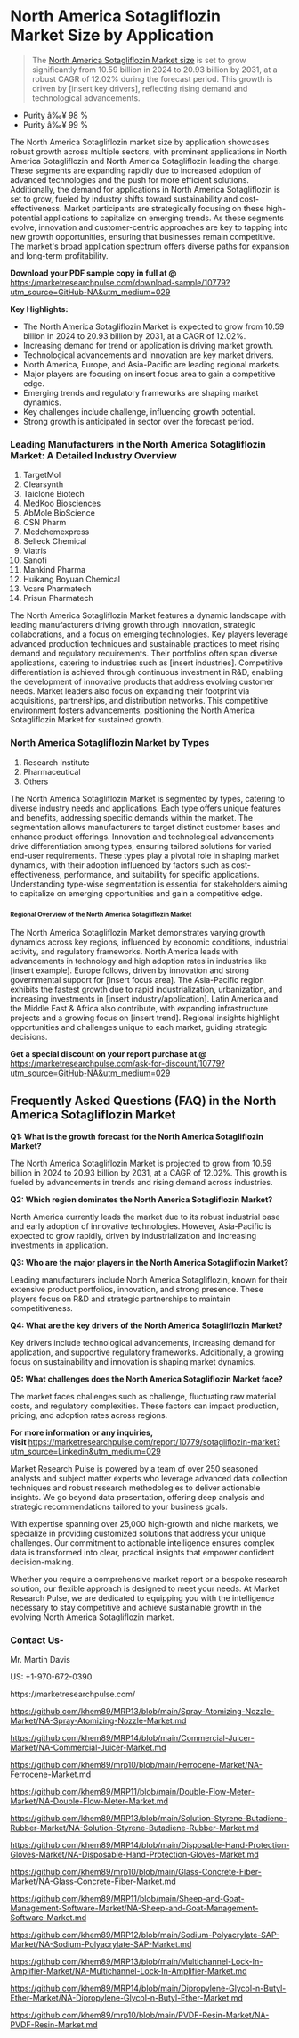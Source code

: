 <h1>North America Sotagliflozin Market&nbsp;Size by Application</h1><blockquote><p>The <a href="https://marketresearchpulse.com/download-sample/10779?utm_source=GitHub-NA&amp;utm_medium=029">North America Sotagliflozin Market size</a> is set to grow significantly from 10.59 billion in 2024 to 20.93 billion by 2031, at a robust CAGR of 12.02% during the forecast period. This growth is driven by [insert key drivers], reflecting rising demand and technological advancements.</p></blockquote><ul><li>Purity â‰¥ 98 %<li> Purity â‰¥ 99 %</li></ul><p>The North America Sotagliflozin market size by application showcases robust growth across multiple sectors, with prominent applications in North America Sotagliflozin and North America Sotagliflozin leading the charge. These segments are expanding rapidly due to increased adoption of advanced technologies and the push for more efficient solutions. Additionally, the demand for applications in North America Sotagliflozin is set to grow, fueled by industry shifts toward sustainability and cost-effectiveness. Market participants are strategically focusing on these high-potential applications to capitalize on emerging trends. As these segments evolve, innovation and customer-centric approaches are key to tapping into new growth opportunities, ensuring that businesses remain competitive. The market's broad application spectrum offers diverse paths for expansion and long-term profitability.</p><p><strong>Download your PDF sample copy in full at @ </strong><a href="https://marketresearchpulse.com/download-sample/10779?utm_source=GitHub-NA&amp;utm_medium=029">https://marketresearchpulse.com/download-sample/10779?utm_source=GitHub-NA&amp;utm_medium=029</a></p><p><strong>Key Highlights: </strong></p><ul><li>The North America Sotagliflozin Market is expected to grow from 10.59 billion in 2024 to 20.93 billion by 2031, at a CAGR of 12.02%.</li><li>Increasing demand for trend or application is driving market growth.</li><li>Technological advancements and innovation are key market drivers.</li><li>North America, Europe, and Asia-Pacific are leading regional markets.</li><li>Major players are focusing on insert focus area to gain a competitive edge.</li><li>Emerging trends and regulatory frameworks are shaping market dynamics.</li><li>Key challenges include challenge, influencing growth potential.</li><li>Strong growth is anticipated in sector over the forecast period.</li></ul><h3>Leading Manufacturers in the North America Sotagliflozin Market: A Detailed Industry Overview</h3><ol><li>TargetMol</li><li>Clearsynth</li><li>Taiclone Biotech</li><li>MedKoo Biosciences</li><li>AbMole BioScience</li><li>CSN Pharm</li><li>Medchemexpress</li><li>Selleck Chemical</li><li>Viatris</li><li>Sanofi</li><li>Mankind Pharma</li><li>Huikang Boyuan Chemical</li><li>Vcare Pharmatech</li><li>Prisun Pharmatech</li></ol><div class="flex max-w-full flex-col flex-grow"><div class="min-h-8 text-message flex w-full flex-col items-end gap-2 whitespace-normal break-words [.text-message+&amp;]:mt-5" dir="auto" data-message-author-role="assistant" data-message-id="fd8432e4-4910-450d-b182-61b7bfb0a01f" data-message-model-slug="gpt-4o"><div class="flex w-full flex-col gap-1 empty:hidden first:pt-[3px]"><div class="markdown prose w-full break-words dark:prose-invert light"><p>The North America Sotagliflozin Market features a dynamic landscape with leading manufacturers driving growth through innovation, strategic collaborations, and a focus on emerging technologies. Key players leverage advanced production techniques and sustainable practices to meet rising demand and regulatory requirements. Their portfolios often span diverse applications, catering to industries such as [insert industries]. Competitive differentiation is achieved through continuous investment in R&amp;D, enabling the development of innovative products that address evolving customer needs. Market leaders also focus on expanding their footprint via acquisitions, partnerships, and distribution networks. This competitive environment fosters advancements, positioning the North America Sotagliflozin Market for sustained growth.</p></div></div></div></div><h3>North America Sotagliflozin Market by Types</h3><ol><li>Research Institute<li> Pharmaceutical<li> Others</li></ol><div class="flex max-w-full flex-col flex-grow"><div class="min-h-8 text-message flex w-full flex-col items-end gap-2 whitespace-normal break-words [.text-message+&amp;]:mt-5" dir="auto" data-message-author-role="assistant" data-message-id="084470be-0bb7-4664-bddf-5156b4f41249" data-message-model-slug="gpt-4o-mini"><div class="flex w-full flex-col gap-1 empty:hidden first:pt-[3px]"><div class="markdown prose w-full break-words dark:prose-invert light"><p>The North America Sotagliflozin Market is segmented by types, catering to diverse industry needs and applications. Each type offers unique features and benefits, addressing specific demands within the market. The segmentation allows manufacturers to target distinct customer bases and enhance product offerings. Innovation and technological advancements drive differentiation among types, ensuring tailored solutions for varied end-user requirements. These types play a pivotal role in shaping market dynamics, with their adoption influenced by factors such as cost-effectiveness, performance, and suitability for specific applications. Understanding type-wise segmentation is essential for stakeholders aiming to capitalize on emerging opportunities and gain a competitive edge.</p></div></div></div></div><h3><span style="font-size: 11px;">Regional Overview of the North America Sotagliflozin Market</span></h3><div class="flex max-w-full flex-col flex-grow"><div class="min-h-8 text-message flex w-full flex-col items-end gap-2 whitespace-normal break-words [.text-message+&amp;]:mt-5" dir="auto" data-message-author-role="assistant" data-message-id="e9038762-ce64-4e30-91c9-9bd413514231" data-message-model-slug="gpt-4o-mini"><div class="flex w-full flex-col gap-1 empty:hidden first:pt-[3px]"><div class="markdown prose w-full break-words dark:prose-invert light"><p>The North America Sotagliflozin Market demonstrates varying growth dynamics across key regions, influenced by economic conditions, industrial activity, and regulatory frameworks. North America leads with advancements in technology and high adoption rates in industries like [insert example]. Europe follows, driven by innovation and strong governmental support for [insert focus area]. The Asia-Pacific region exhibits the fastest growth due to rapid industrialization, urbanization, and increasing investments in [insert industry/application]. Latin America and the Middle East &amp; Africa also contribute, with expanding infrastructure projects and a growing focus on [insert trend]. Regional insights highlight opportunities and challenges unique to each market, guiding strategic decisions.</p></div></div></div></div><p><strong>Get a special discount on your report purchase at @ </strong><a href="https://marketresearchpulse.com/ask-for-discount/10779?utm_source=GitHub-NA&amp;utm_medium=029">https://marketresearchpulse.com/ask-for-discount/10779?utm_source=GitHub-NA&amp;utm_medium=029</a></p><h2>Frequently Asked Questions (FAQ) in the North America Sotagliflozin Market</h2><p><strong>Q1: What is the growth forecast for the North America Sotagliflozin Market?</strong></p><p>The North America Sotagliflozin Market is projected to grow from 10.59 billion in 2024 to 20.93 billion by 2031, at a CAGR of 12.02%. This growth is fueled by advancements in trends and rising demand across industries.</p><p><strong>Q2: Which region dominates the North America Sotagliflozin Market?</strong></p><p>North America currently leads the market due to its robust industrial base and early adoption of innovative technologies. However, Asia-Pacific is expected to grow rapidly, driven by industrialization and increasing investments in application.</p><p><strong>Q3: Who are the major players in the North America Sotagliflozin Market?</strong></p><p>Leading manufacturers include North America Sotagliflozin, known for their extensive product portfolios, innovation, and strong presence. These players focus on R&amp;D and strategic partnerships to maintain competitiveness.</p><p><strong>Q4: What are the key drivers of the North America Sotagliflozin Market?</strong></p><p>Key drivers include technological advancements, increasing demand for application, and supportive regulatory frameworks. Additionally, a growing focus on sustainability and innovation is shaping market dynamics.</p><p><strong>Q5: What challenges does the North America Sotagliflozin Market face?</strong></p><p>The market faces challenges such as challenge, fluctuating raw material costs, and regulatory complexities. These factors can impact production, pricing, and adoption rates across regions.</p><p><strong>For more information or any inquiries, visit&nbsp;</strong><a href="https://marketresearchpulse.com/report/10779/sotagliflozin-market?utm_source=Linkedin&utm_medium=029">https://marketresearchpulse.com/report/10779/sotagliflozin-market?utm_source=Linkedin&utm_medium=029</a></p><p>Market Research Pulse is powered by a team of over 250 seasoned analysts and subject matter experts who leverage advanced data collection techniques and robust research methodologies to deliver actionable insights. We go beyond data presentation, offering deep analysis and strategic recommendations tailored to your business goals.</p><p>With expertise spanning over 25,000 high-growth and niche markets, we specialize in providing customized solutions that address your unique challenges. Our commitment to actionable intelligence ensures complex data is transformed into clear, practical insights that empower confident decision-making.</p><p>Whether you require a comprehensive market report or a bespoke research solution, our flexible approach is designed to meet your needs. At Market Research Pulse, we are dedicated to equipping you with the intelligence necessary to stay competitive and achieve sustainable growth in the evolving North America Sotagliflozin market.</p><h3><strong>Contact Us-</strong></h3><p>Mr. Martin Davis</p><p>US: +1-970-672-0390</p><p>https://marketresearchpulse.com/</p><p><a href="https://github.com/khem89/MRP13/blob/main/Spray-Atomizing-Nozzle-Market/NA-Spray-Atomizing-Nozzle-Market.md">https://github.com/khem89/MRP13/blob/main/Spray-Atomizing-Nozzle-Market/NA-Spray-Atomizing-Nozzle-Market.md</a></p><p><a href="https://github.com/khem89/MRP14/blob/main/Commercial-Juicer-Market/NA-Commercial-Juicer-Market.md">https://github.com/khem89/MRP14/blob/main/Commercial-Juicer-Market/NA-Commercial-Juicer-Market.md</a></p><p><a href="https://github.com/khem89/mrp10/blob/main/Ferrocene-Market/NA-Ferrocene-Market.md">https://github.com/khem89/mrp10/blob/main/Ferrocene-Market/NA-Ferrocene-Market.md</a></p><p><a href="https://github.com/khem89/MRP11/blob/main/Double-Flow-Meter-Market/NA-Double-Flow-Meter-Market.md">https://github.com/khem89/MRP11/blob/main/Double-Flow-Meter-Market/NA-Double-Flow-Meter-Market.md</a></p><p><a href="https://github.com/khem89/MRP13/blob/main/Solution-Styrene-Butadiene-Rubber-Market/NA-Solution-Styrene-Butadiene-Rubber-Market.md">https://github.com/khem89/MRP13/blob/main/Solution-Styrene-Butadiene-Rubber-Market/NA-Solution-Styrene-Butadiene-Rubber-Market.md</a></p><p><a href="https://github.com/khem89/MRP14/blob/main/Disposable-Hand-Protection-Gloves-Market/NA-Disposable-Hand-Protection-Gloves-Market.md">https://github.com/khem89/MRP14/blob/main/Disposable-Hand-Protection-Gloves-Market/NA-Disposable-Hand-Protection-Gloves-Market.md</a></p><p><a href="https://github.com/khem89/mrp10/blob/main/Glass-Concrete-Fiber-Market/NA-Glass-Concrete-Fiber-Market.md">https://github.com/khem89/mrp10/blob/main/Glass-Concrete-Fiber-Market/NA-Glass-Concrete-Fiber-Market.md</a></p><p><a href="https://github.com/khem89/MRP11/blob/main/Sheep-and-Goat-Management-Software-Market/NA-Sheep-and-Goat-Management-Software-Market.md">https://github.com/khem89/MRP11/blob/main/Sheep-and-Goat-Management-Software-Market/NA-Sheep-and-Goat-Management-Software-Market.md</a></p><p><a href="https://github.com/khem89/MRP12/blob/main/Sodium-Polyacrylate-SAP-Market/NA-Sodium-Polyacrylate-SAP-Market.md">https://github.com/khem89/MRP12/blob/main/Sodium-Polyacrylate-SAP-Market/NA-Sodium-Polyacrylate-SAP-Market.md</a></p><p><a href="https://github.com/khem89/MRP13/blob/main/Multichannel-Lock-In-Amplifier-Market/NA-Multichannel-Lock-In-Amplifier-Market.md">https://github.com/khem89/MRP13/blob/main/Multichannel-Lock-In-Amplifier-Market/NA-Multichannel-Lock-In-Amplifier-Market.md</a></p><p><a href="https://github.com/khem89/MRP14/blob/main/Dipropylene-Glycol-n-Butyl-Ether-Market/NA-Dipropylene-Glycol-n-Butyl-Ether-Market.md">https://github.com/khem89/MRP14/blob/main/Dipropylene-Glycol-n-Butyl-Ether-Market/NA-Dipropylene-Glycol-n-Butyl-Ether-Market.md</a></p><p><a href="https://github.com/khem89/mrp10/blob/main/PVDF-Resin-Market/NA-PVDF-Resin-Market.md">https://github.com/khem89/mrp10/blob/main/PVDF-Resin-Market/NA-PVDF-Resin-Market.md</a></p>
